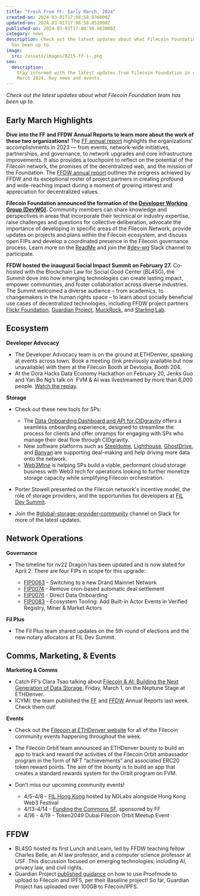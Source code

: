 ```yaml
---
title: "Fresh From FF: Early March, 2024"
created-on: 2024-03-01T17:08:58.836000Z
updated-on: 2024-03-01T17:08:58.852000Z
published-on: 2024-03-01T17:08:58.863000Z
category: news
description: Check out the latest updates about what Filecoin Foundation team
  has been up to.
image:
  src: /assets/images/0215-ff-1-.png
seo:
  description:
    Stay informed with the latest updates from Filecoin Foundation in early
    March 2024. Key news and events.
---
```


_Check out the latest updates about what Filecoin Foundation team has been up to._

## Early March Highlights

**Dive into the FF and FFDW Annual Reports to learn more about the work of these two organizations!** The [FF annual report](https://link.fil.org/report24) highlights the organizations’ accomplishments in 2023 –– from events, network-wide initiatives, partnerships, and governance, to network upgrades and core infrastructure improvements. It also provides a touchpoint to reflect on the potential of the Filecoin network, the promises of the decentralized web, and the mission of the Foundation. The [FFDW annual report](https://link.ffdweb.org/report24) outlines the progress achieved by FFDW and its exceptional roster of project partners in creating profound and wide-reaching impact during a moment of growing interest and appreciation for decentralized values.

**Filecoin Foundation announced the formation of the [Developer Working Group (DevWG)](https://github.com/filecoin-project/DeveloperWG).** Community members can share knowledge and perspectives in areas that incorporate their technical or industry expertise, raise challenges and questions for collective deliberation, advocate the importance of developing in specific areas of the Filecoin Network, provide updates on projects and plans within the Filecoin ecosystem, and discuss open FIPs and develop a coordinated presence in the Filecoin governance process. Learn more on the [ReadMe](https://github.com/filecoin-project/DeveloperWG) and join the [\#dev-wg](https://filecoinproject.slack.com/archives/C06G5K8H3J7) Slack channel to participate.

**FFDW hosted the inaugural Social Impact Summit on February 27.** Co-hosted with the Blockchain Law for Social Good Center (BL4SG), the Summit dove into how emerging technologies can create lasting impact, empower communities, and foster collaboration across diverse industries. The Summit welcomed a diverse audience – from academics, to changemakers in the human rights space – to learn about socially beneficial use cases of decentralized technologies, including FFDW project partners [Flickr Foundation](https://www.flickr.org/), [Guardian Project](https://guardianproject.info/), [MuckRock](https://www.muckrock.com/), and [Starling Lab](https://www.starlinglab.org/).

## Ecosystem

**Developer Advocacy**

- The Developer Advocacy team is on the ground at ETHDenver, speaking at events across town. Book a meeting (link previously available but now unavailable) with them at the Filecoin Booth at Devtopia, Booth 204.
- At the Dora Hacks Data Economy Hackathon on February 20, Jenks Guo and Yan Bo Ng’s talk on  FVM & AI was livestreamed by more than 6,000 people. [Watch the replay](https://www.youtube.com/watch?v=usBgjBpYxNQ).

**Storage**

- Check out these new tools for SPs:

  - The [Data Onboarding Dashboard and API for CIDgravity](https://app.cidgravity.com/) offers a seamless onboarding experience, designed to streamline the process for clients and offer onramps for engaging with SPs who manage their deal flow through CIDgravity.
  - New software platforms such as [Steeldome](https://www.steeldomecyber.com/), [Lighthouse](https://fil.org/ecosystem-projects/lighthouse/), [GhostDrive](https://ghostdrive.com/), and [Banyan](https://fil.org/ecosystem-projects/banyan/) are supporting deal-making and help driving more data onto the network.
  - [Web3Mine](https://www.web3mine.io/provide) is helping SPs build a viable, performant cloud storage business with Web3 tech for operations looking to further monetize storage capacity while simplifying Filecoin orchestration.

- Porter Stowell presented on the Filecoin network's incentive model, the role of storage providers, and the opportunities for developers at [FIL Dev Summit](https://fildev.io/FDS-3).
- Join the [\#global-storage-provider-community](https://filecoinproject.slack.com/archives/C02GQUMFQVA) channel on Slack for more of the latest updates.

## Network Operations

**Governance**

- The timeline for nv22 Dragon has been updated and is now slated for April 2. There are four FIPs in scope for this upgrade:

  - [FIP0063](https://github.com/filecoin-project/FIPs/blob/master/FIPS/fip-0063.md) - Switching to a new Drand Mainnet Network
  - [FIP0074](https://github.com/filecoin-project/FIPs/blob/master/FIPS/fip-0074.md) - Remove cron-based automatic deal settlement
  - [FIP0076](https://github.com/filecoin-project/FIPs/blob/master/FIPS/fip-0076.md) - Direct Data Onboarding
  - [FIP0083](https://github.com/filecoin-project/FIPs/blob/master/FIPS/fip-0083.md) - Ecosystem Tooling: Add Built-in Actor Events in Verified Registry, Miner & Market Actors

**Fil Plus**

- The Fil Plus team shared updates on the 5th round of elections and the new notary allocators at FIL Dev Summit.

## Comms, Marketing, & Events

**Marketing & Comms**

- Catch FF’s Clara Tsao talking about [Filecoin & AI: Building the Next Generation of Data Storage](https://hub.fil.org/events/ethdenver/see-the-schedule), Friday, March 1, on the Neptune Stage at ETHDenver.
- ICYMI: the team published the [FF](https://link.fil.org/report24) and [FFDW](https://link.ffdweb.org/report24) Annual Reports last week. Check them out!

**Events**

- Check out the [Filecoin at ETHDenver website](https://hub.fil.org/ethdenver2024) for all of the Filecoin community events happening throughout the week.
- The Filecoin Orbit team announced an ETHDenver bounty to build an app to track and reward the activities of the Filecoin Orbit ambassador program in the form of NFT “achievements” and associated ERC20 token reward points. The aim of the bounty is to build an app that creates a standard rewards system for the Orbit program on FVM.
- Don’t miss our upcoming community events!

  - 4/5-4/8 - [FIL Hong Kong](/events/fil-hong-kong-hosted-by-ndlabs) hosted by NDLabs alongside Hong Kong Web3 Festival
  - 4/13-4/14 - [Funding the Commons SF](https://fil.org/events/funding-the-commons), sponsored by FF
  - 4/16 - 4/19 - Token2049 Dubai Filecoin Orbit Meetup Event

## FFDW

- BL4SG hosted its first Lunch and Learn, led by FFDW teaching fellow Charles Belle, an AI law professor, and a computer science professor at USF. This discussion focused on emerging technologies, including AI, privacy law, and civil rights.
- Guardian Project [published guidance](https://proofmode.org/preserve) on how to use Proofmode to upload to Filecoin and IPFS, per their Baseline project! So far, Guardian Project has uploaded over 100GB to Filecoin/IPFS.
